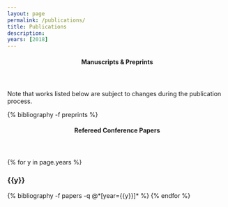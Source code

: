 ```yaml
---
layout: page
permalink: /publications/
title: Publications
description:
years: [2018]
---
```


<header class="pub-heading">
	<h4>Manuscripts & Preprints</h4>
</header>
Note that works listed below are subject to changes during the publication process.

{% bibliography -f preprints %}

<header class="pub-heading">
	<h4>Refereed Conference Papers</h4>
</header>

{% for y in page.years %}
  <h3 class="year">{{y}}</h3>
  {% bibliography -f papers -q @*[year={{y}}]* %}
{% endfor %}

